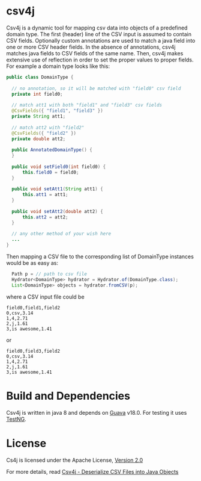 # csv4j
Csv4j is a dynamic tool for mapping csv data into objects of a predefined domain type. 
The first (header) line of the CSV input is assumed to contain CSV fields. 
Optionally custom annotations are used to match a java field into one or more CSV header fields. 
In the absence of annotations, csv4j matches java fields to CSV fields of the same name. 
Then, csv4j makes extensive use of reflection in order to set the proper values to proper fields. 
For example a domain type looks like this:
```java
public class DomainType {
 
  // no annotation, so it will be matched with "field0" csv field
  private int field0;
 
  // match att1 with both "field1" and "field3" csv fields
  @CsvFields({ "field1", "field3" })
  private String att1;
 
  // match att2 with "field2"
  @CsvFields({ "field2" })
  private double att2;
 
  public AnnotatedDomainType() {
  }
 
  public void setField0(int field0) {
      this.field0 = field0;
  }
 
  public void setAtt1(String att1) {
      this.att1 = att1;
  }
 
  public void setAtt2(double att2) {
      this.att2 = att2;
  }
    
  // any other method of your wish here
  ...
}
```
Then mapping a CSV file to the corresponding list of DomainType instances would be as easy as:
```java
  Path p = // path to csv file
  Hydrator<DomainType> hydrator = Hydrator.of(DomainType.class);
  List<DomainType> objects = hydrator.fromCSV(p);
```
where a CSV input file could be
```
field0,field1,field2
0,csv,3.14
1,4,2.71
2,j,1.61
3,is awesome,1.41
```
or 
```
field0,field3,field2
0,csv,3.14
1,4,2.71
2,j,1.61
3,is awesome,1.41
```
# Build and Dependencies
Csv4j is written in java 8 and depends on [Guava](https://github.com/google/guava) v18.0.
For testing it uses [TestNG](http://testng.org/doc/index.html).

# License
Cs4j is licensed under the Apache License, [Version 2.0](http://www.apache.org/licenses/LICENSE-2.0.txt)

For more details, read [Csv4j - Deserialize CSV Files into Java Objects](http://ytheohar.blogspot.co.uk/2015/06/csv4j-deserialize-csv-files-into-java.html)
